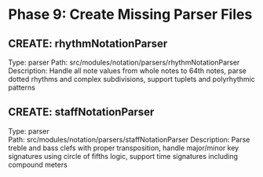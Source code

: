 # Phase 9: Create Missing Parser Files

## CREATE: rhythmNotationParser

Type: parser
Path: src/modules/notation/parsers/rhythmNotationParser
Description: Handle all note values from whole notes to 64th notes, parse dotted rhythms and complex subdivisions, support tuplets and polyrhythmic patterns

## CREATE: staffNotationParser

Type: parser  
Path: src/modules/notation/parsers/staffNotationParser
Description: Parse treble and bass clefs with proper transposition, handle major/minor key signatures using circle of fifths logic, support time signatures including compound meters
